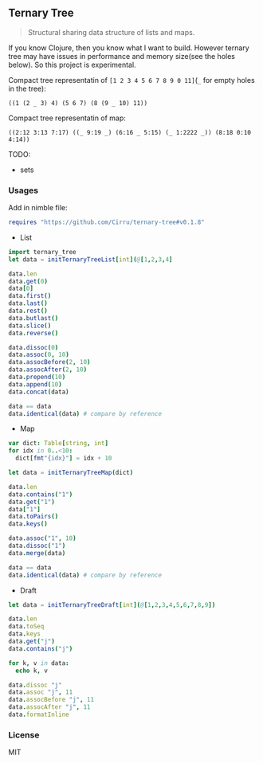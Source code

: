 
Ternary Tree
----

> Structural sharing data structure of lists and maps.

If you know Clojure, then you know what I want to build.
However ternary tree may have issues in performance and memory size(see the holes below). So this project is experimental.

Compact tree representatin of `[1 2 3 4 5 6 7 8 9 0 11]`(`_` for empty holes in the tree):

```cirru
((1 (2 _ 3) 4) (5 6 7) (8 (9 _ 10) 11))
```

Compact tree representatin of map:

```cirru
((2:12 3:13 7:17) ((_ 9:19 _) (6:16 _ 5:15) (_ 1:2222 _)) (8:18 0:10 4:14))
```

TODO:

- sets

### Usages

Add in nimble file:

```nim
requires "https://github.com/Cirru/ternary-tree#v0.1.8"
```

* List

```nim
import ternary_tree
let data = initTernaryTreeList[int](@[1,2,3,4]

data.len
data.get(0)
data[0]
data.first()
data.last()
data.rest()
data.butlast()
data.slice()
data.reverse()

data.dissoc(0)
data.assoc(0, 10)
data.assocBefore(2, 10)
data.assocAfter(2, 10)
data.prepend(10)
data.append(10)
data.concat(data)

data == data
data.identical(data) # compare by reference
```

* Map

```nim
var dict: Table[string, int]
for idx in 0..<10:
  dict[fmt"{idx}"] = idx + 10

let data = initTernaryTreeMap(dict)

data.len
data.contains("1")
data.get("1")
data["1"]
data.toPairs()
data.keys()

data.assoc("1", 10)
data.dissoc("1")
data.merge(data)

data == data
data.identical(data) # compare by reference
```

* Draft

```nim
let data = initTernaryTreeDraft[int](@[1,2,3,4,5,6,7,8,9])

data.len
data.toSeq
data.keys
data.get("j")
data.contains("j")

for k, v in data:
  echo k, v

data.dissoc "j"
data.assoc "j", 11
data.assocBefore "j", 11
data.assocAfter "j", 11
data.formatInline
```

### License

MIT
